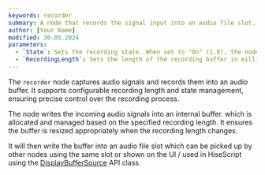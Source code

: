 ```yaml
---
keywords: recorder
summary: A node that records the signal input into an audio file slot.
author: [Your Name]
modified: 30.05.2024
parameters: 
  - `State`: Sets the recording state. When set to "On" (1.0), the node begins recording. When set to "Off" (0.0), the node stops recording. The recording will automatically stop if the buffer is full.
  - `RecordingLength`: Sets the length of the recording buffer in milliseconds. Range: 0.0 to 2000.0 ms.
---
```


The `recorder` node captures audio signals and records them into an audio buffer. It supports configurable recording length and state management, ensuring precise control over the recording process.

The node writes the incoming audio signals into an internal buffer. which is allocated and managed based on the specified recording length. It ensures the buffer is resized appropriately when the recording length changes.

It will then write the buffer into an audio file slot which can be picked up by other nodes using the same slot or shown on the UI / used in HiseScript using the [DisplayBufferSource](/scripting/scripting-api/displaybuffersource) API class.
